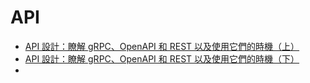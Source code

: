 # API
- [API 設計：瞭解 gRPC、OpenAPI 和 REST 以及使用它們的時機（上）](https://ikala.cloud/grpc-openapi-and-rest-1/)
- [API 設計：瞭解 gRPC、OpenAPI 和 REST 以及使用它們的時機（下）](https://ikala.cloud/grpc-openapi-and-rest-2/)
- 
